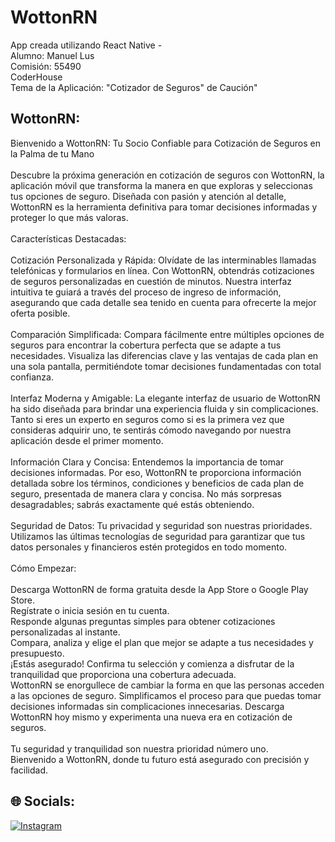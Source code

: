 # WottonRN
App creada utilizando React Native -<br>
Alumno: Manuel Lus<br>
Comisión: 55490<br>
CoderHouse<br>
Tema de la Aplicación: "Cotizador de Seguros" de Caución"<br>


## WottonRN:
Bienvenido a WottonRN: Tu Socio Confiable para Cotización de Seguros en la Palma de tu Mano<br><br>Descubre la próxima generación en cotización de seguros con WottonRN, la aplicación móvil que transforma la manera en que exploras y seleccionas tus opciones de seguro. Diseñada con pasión y atención al detalle, WottonRN es la herramienta definitiva para tomar decisiones informadas y proteger lo que más valoras.<br><br>Características Destacadas:<br><br>Cotización Personalizada y Rápida: Olvídate de las interminables llamadas telefónicas y formularios en línea. Con WottonRN, obtendrás cotizaciones de seguros personalizadas en cuestión de minutos. Nuestra interfaz intuitiva te guiará a través del proceso de ingreso de información, asegurando que cada detalle sea tenido en cuenta para ofrecerte la mejor oferta posible.<br><br>Comparación Simplificada: Compara fácilmente entre múltiples opciones de seguros para encontrar la cobertura perfecta que se adapte a tus necesidades. Visualiza las diferencias clave y las ventajas de cada plan en una sola pantalla, permitiéndote tomar decisiones fundamentadas con total confianza.<br><br>Interfaz Moderna y Amigable: La elegante interfaz de usuario de WottonRN ha sido diseñada para brindar una experiencia fluida y sin complicaciones. Tanto si eres un experto en seguros como si es la primera vez que consideras adquirir uno, te sentirás cómodo navegando por nuestra aplicación desde el primer momento.<br><br>Información Clara y Concisa: Entendemos la importancia de tomar decisiones informadas. Por eso, WottonRN te proporciona información detallada sobre los términos, condiciones y beneficios de cada plan de seguro, presentada de manera clara y concisa. No más sorpresas desagradables; sabrás exactamente qué estás obteniendo.<br><br>Seguridad de Datos: Tu privacidad y seguridad son nuestras prioridades. Utilizamos las últimas tecnologías de seguridad para garantizar que tus datos personales y financieros estén protegidos en todo momento.<br><br>Cómo Empezar:<br><br>Descarga WottonRN de forma gratuita desde la App Store o Google Play Store.<br>Regístrate o inicia sesión en tu cuenta.<br>Responde algunas preguntas simples para obtener cotizaciones personalizadas al instante.<br>Compara, analiza y elige el plan que mejor se adapte a tus necesidades y presupuesto.<br>¡Estás asegurado! Confirma tu selección y comienza a disfrutar de la tranquilidad que proporciona una cobertura adecuada.<br>WottonRN se enorgullece de cambiar la forma en que las personas acceden a las opciones de seguro. Simplificamos el proceso para que puedas tomar decisiones informadas sin complicaciones innecesarias. Descarga WottonRN hoy mismo y experimenta una nueva era en cotización de seguros.<br><br>Tu seguridad y tranquilidad son nuestra prioridad número uno. <br>Bienvenido a WottonRN, donde tu futuro está asegurado con precisión y facilidad.


## 🌐 Socials:
[![Instagram](https://img.shields.io/badge/Instagram-%23E4405F.svg?logo=Instagram&logoColor=white)](https://instagram.com/Wotton.arg) 
